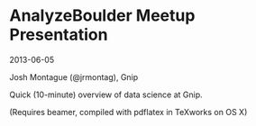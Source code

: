 AnalyzeBoulder Meetup Presentation 
==================================

2013-06-05
 
Josh Montague (@jrmontag), Gnip 

Quick (10-minute) overview of data science at Gnip.

(Requires beamer, compiled with pdflatex in TeXworks on OS X)


